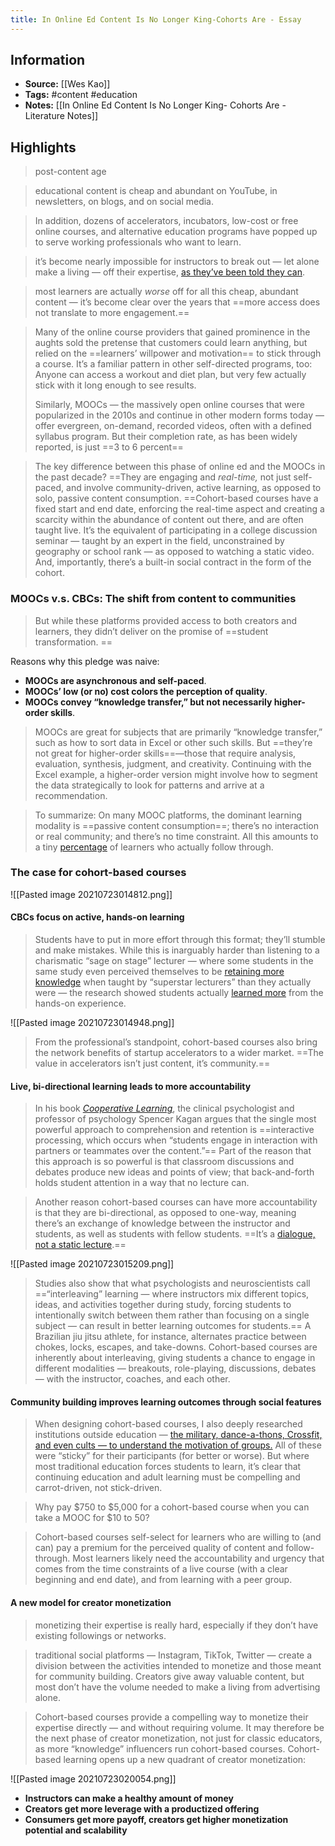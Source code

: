 ```yaml
---
title: In Online Ed Content Is No Longer King-Cohorts Are - Essay
---
```

## Information
- **Source:** [[Wes Kao]]
- **Tags:** #content #education 
- **Notes:**  [[In Online Ed Content Is No Longer King- Cohorts Are - Literature Notes]]

## Highlights
> post-content age

> educational content is cheap and abundant on YouTube, in newsletters, on blogs, and on social media.

>In addition, dozens of accelerators, incubators, low-cost or free online courses, and alternative education programs have popped up to serve working professionals who want to learn.

> it’s become nearly impossible for instructors to break out — let alone make a living — off their expertise, [as they’ve been told they can](https://a16z.com/2019/10/08/passion-economy/).

> most learners are actually _worse_ off for all this cheap, abundant content — it’s become clear over the years that ==more access does not translate to more engagement.==

> Many of the online course providers that gained prominence in the aughts sold the pretense that customers could learn anything, but relied on the ==learners’ willpower and motivation== to stick through a course. It’s a familiar pattern in other self-directed programs, too: Anyone can access a workout and diet plan, but very few actually stick with it long enough to see results.
> 
> Similarly, MOOCs — the massively open online courses that were popularized in the 2010s and continue in other modern forms today — offer evergreen, on-demand, recorded videos, often with a defined syllabus program. But their completion rate, as has been widely reported, is just ==3 to 6 percent==

> The key difference between this phase of online ed and the MOOCs in the past decade? ==They are engaging and _real-time,_ not just self-paced, and involve community-driven, active learning, as opposed to solo, passive content consumption. ==Cohort-based courses have a fixed start and end date, enforcing the real-time aspect and creating a scarcity within the abundance of content out there, and are often taught live. It’s the equivalent of participating in a college discussion seminar — taught by an expert in the field, unconstrained by geography or school rank — as opposed to watching a static video. And, importantly, there’s a built-in social contract in the form of the cohort.

### MOOCs v.s. CBCs: The shift from content to communities

> But while these platforms provided access to both creators and learners, they didn’t deliver on the promise of ==student transformation. ==

Reasons why this pledge was naive: 
+ **MOOCs are asynchronous and self-paced**.
+ **MOOCs’ low (or no) cost colors the perception of quality**.
+ **MOOCs convey “knowledge transfer,” but not necessarily higher-order skills**.

> MOOCs are great for subjects that are primarily “knowledge transfer,” such as how to sort data in Excel or other such skills. But ==they’re not great for higher-order skills==—those that require analysis, evaluation, synthesis, judgment, and creativity. Continuing with the Excel example, a higher-order version might involve how to segment the data strategically to look for patterns and arrive at a recommendation.

> To summarize: On many MOOC platforms, the dominant learning modality is ==passive content consumption==; there’s no interaction or real community; and there’s no time constraint. All this amounts to a tiny [percentage](https://www.forbes.com/sites/dereknewton/2020/06/21/the-depressing-and-disheartening-news-about-moocs/?sh=60625de976ed) of learners who actually follow through.

### The case for cohort-based courses

![[Pasted image 20210723014812.png]]

#### CBCs focus on active, hands-on learning
> Students have to put in more effort through this format; they’ll stumble and make mistakes. While this is inarguably harder than listening to a charismatic “sage on stage” lecturer — where some students in the same study even perceived themselves to be [retaining more knowledge](https://news.harvard.edu/gazette/story/2019/09/study-shows-that-students-learn-more-when-taking-part-in-classrooms-that-employ-active-learning-strategies/) when taught by “superstar lecturers” than they actually were — the research showed students actually [learned more](https://news.harvard.edu/gazette/story/2019/09/study-shows-that-students-learn-more-when-taking-part-in-classrooms-that-employ-active-learning-strategies/) from the hands-on experience.

![[Pasted image 20210723014948.png]]

> From the professional’s standpoint, cohort-based courses also bring the network benefits of startup accelerators to a wider market. ==The value in accelerators isn’t just content, it’s community.==

#### Live, bi-directional learning leads to more accountability

> In his book [_Cooperative Learning_](https://www.amazon.ca/Kagan-Cooperative-Learning-Grades-450pp/dp/1879097109), the clinical psychologist and professor of psychology Spencer Kagan argues that the single most powerful approach to comprehension and retention is ==interactive processing, which occurs when “students engage in interaction with partners or teammates over the content.”== Part of the reason that this approach is so powerful is that classroom discussions and debates produce new ideas and points of view; that back-and-forth holds student attention in a way that no lecture can.

> Another reason cohort-based courses can have more accountability is that they are bi-directional, as opposed to one-way, meaning there’s an exchange of knowledge between the instructor and students, as well as students with fellow students. ==It’s a [dialogue, not a static lecture](https://www.weskao.com/blog/the-state-change-method).==

![[Pasted image 20210723015209.png]]

> Studies also show that what psychologists and neuroscientists call ==“interleaving” learning — where instructors mix different topics, ideas, and activities together during study, forcing students to intentionally switch between them rather than focusing on a single subject — can result in better learning outcomes for students.== A Brazilian jiu jitsu athlete, for instance, alternates practice between chokes, locks, escapes, and take-downs. Cohort-based courses are inherently about interleaving, giving students a chance to engage in different modalities — breakouts, role-playing, discussions, debates — with the instructor, coaches, and each other.

#### Community building improves learning outcomes through social features

> When designing cohort-based courses, I also deeply researched institutions outside education — [the military, dance-a-thons, Crossfit, and even cults — to understand the motivation of groups.](https://twitter.com/wes_kao/status/1275825916325908481?s=20) All of these were “sticky” for their participants (for better or worse). But where most traditional education forces students to learn, it’s clear that continuing education and adult learning must be compelling and carrot-driven, not stick-driven.

> Why pay $750 to $5,000 for a cohort-based course when you can take a MOOC for $10 to 50?

> Cohort-based courses self-select for learners who are willing to (and can) pay a premium for the perceived quality of content and follow-through. Most learners likely need the accountability and urgency that comes from the time constraints of a live course (with a clear beginning and end date), and from learning with a peer group.

#### A new model for creator monetization

> monetizing their expertise is really hard, especially if they don’t have existing followings or networks.

> traditional social platforms — Instagram, TikTok, Twitter — create a division between the activities intended to monetize and those meant for community building. Creators give away valuable content, but most don’t have the volume needed to make a living from advertising alone.

> Cohort-based courses provide a compelling way to monetize their expertise directly — and without requiring volume. It may therefore be the next phase of creator monetization, not just for classic educators, as more “knowledge” influencers run cohort-based courses. Cohort-based learning opens up a new quadrant of creator monetization:

![[Pasted image 20210723020054.png]]

+ **Instructors can make a healthy amount of money**
+ **Creators get more leverage with a productized offering**
+ **Consumers get more payoff, creators get higher monetization potential and scalability**